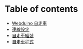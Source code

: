 # Table of contents

* [Webduino 自走車](README.md)
* [連線設定](wifi_setting.md)
* [自走車組裝](line.md)
* [自走車程式](zi-zou-che-cheng-shi.md)

